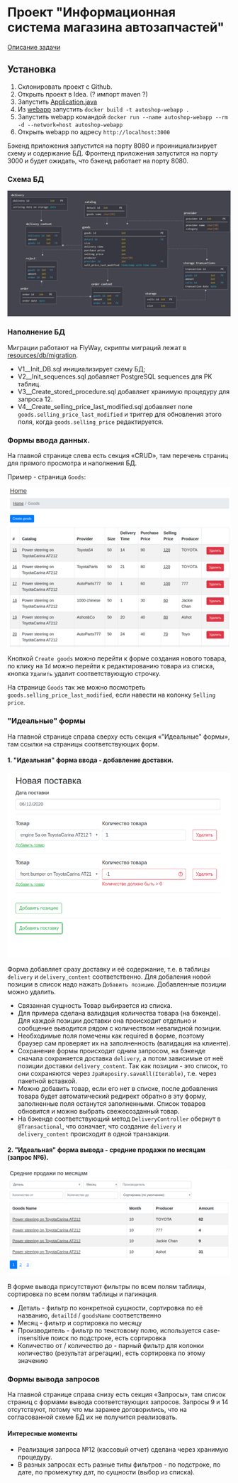 # Проект "Информационная система магазина автозапчастей"

[Описание задачи](./docs/Project.md)

## Установка

1. Склонировать проект с Github.
2. Открыть проект в Idea. (? импорт maven ?)
3. Запустить [Application.java](./src/main/java/DataBase/Application.java)
4. Из [webapp](./webapp/) запустить
`docker build -t autoshop-webapp .`
5. Запустить webapp командой `docker run --name autoshop-webapp --rm -d --network=host autoshop-webapp`
6. Открыть webapp по адресу `http://localhost:3000`

Бэкенд приложения запустится на порту 8080 и проинициализирует схему и содержание БД. Фронтенд приложения запустится на порту 3000 и будет ожидать, что бэкенд работает на порту 8080.

### Схема БД
![Схема БД](./docs/db.jpg)

### Наполнение БД

Миграции работают на FlyWay, скрипты миграций лежат в [resources/db/migration](./src/main/resources/db/migration/).
- V1__Init_DB.sql инициализирует схему БД;
- V2__Init_sequences.sql добавляет PostgreSQL sequences для PK таблиц.
- V3__Create_stored_procedure.sql добавляет хранимую процедуру для запроса 12.
- V4__Create_selling_price_last_modified.sql добавляет поле `goods.selling_price_last_modified` и триггер для обновления этого поля, когда `goods.selling_price` редактируется.


### Формы ввода данных.

На главной странице слева есть секция «CRUD», там перечень страниц для прямого просмотра и наполнения БД.

Пример - страница `Goods`:

![Goods-list](./docs/screenshot_1.png)

Кнопкой `Create goods` можно перейти к форме создания нового товара, по клику на `Id` можно перейти к редактированию товара из списка, кнопка `Удалить` удалит соответствующую строчку.

На странице `Goods` так же можно посмотреть `goods.selling_price_last_modified`, если навести на колонку `Selling price`.


### "Идеальные" формы

На главной странице справа сверху есть секция «"Идеальные" формы», там ссылки на страницы соответствующих форм.

#### 1. "Идеальная" форма ввода - добавление доставки.

![AddDelivery-form](./docs/screenshot_2.png)

Форма добавляет сразу доставку и её содержание, т.е. в таблицы `delivery` и `delivery_content` соответственно. Для добаления новой позиции в список надо нажать `Добавить позицию`. Добавленные позиции можно удалить.
- Связанная сущность Товар выбирается из списка.
- Для примера сделана валидация количества товара (на бэкенде). Для каждой позиции доставки она происходит отдельно и сообщение выводится рядом с количеством невалидной позиции.
- Необходимые поля помечены как required в форме, поэтому браузер сам проверяет их на заполненность (валидация на клиенте).
- Сохранение формы происходит одним запросом, на бэкенде сначала сохраняется доставка `delivery`, а потом зависимые от неё позиции доставки `delivery_content`. Так как позиции - это список, то они сохраняются через `JpaReposiry.saveAll(Iterable)`, т.е. через пакетной вставкой.
- Можно добавить товар, если его нет в списке, после добавления товара будет автоматический редирект обратно в эту форму, заполненные поля останутся заполненными. Список товаров обновится и можно выбрать свежесозданный товар.
- На бэкенде соответствующий метод `DeliveryController` обернут в `@Transactional`, что означает, что создание `delivery` и `delivery_content` происходит в одной транзакции.

#### 2. "Идеальная" форма вывода - средние продажи по месяцам (запрос №6).

![MonthlyAverageSales-query](./docs/screenshot_3.png)

В форме вывода присутствуют фильтры по всем полям таблицы, сортировка по всем полям таблицы и пагинация.

- Деталь - фильтр по конкретной сущности, сортировка по её названию, `detailId` / `goodsName` соответственно
- Месяц - фильтр и сортировка по месяцу
- Производитель - фильтр по текстовому полю, используется case-insensitive поиск по подстроке, есть сортировка
- Количество от / количество до - парный фильтр для колонки количество (результат агрегации), есть сортировка по этому значению

### Формы вывода запросов

На главной странице справа снизу есть секция «Запросы», там список страниц с формами вывода соответствующих запросов. Запросы 9 и 14 отсутствуют, потому что мы заранее договорились, что на согласованной схеме БД их не получится реализовать.

#### Интересные моменты

- Реализация запроса №12 (кассовый отчет) сделана через хранимую процедуру.
- В разных запросах есть разные типы фильтров - по подстроке, по дате, по промежутку дат, по сущности (выбор из списка).

